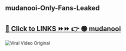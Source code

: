 
 ## mudanooi-Only-Fans-Leaked

# <h2><a href="https://clipsfans.com/mudanooi&ref=git">🔗 Click to LINKS ⏩⏩ 👉 🟢 mudanooi </a></h2>

<a href="https://clipsfans.com/mudanooi&ref=git" rel="nofollow" data-target="animated-image.originalLink"><img src="https://i.ibb.co.com/xMMVF88/686577567.gif" alt="Viral Video Original" style="max-width: 100%; display: inline-block;" data-target="animated-image.originalImage"></a>
